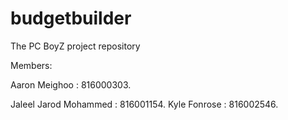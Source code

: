 # budgetbuilder
The PC BoyZ project repository

Members:
<p>Aaron Meighoo : 816000303.</p>
Jaleel Jarod Mohammed : 816001154.
Kyle Fonrose : 816002546.
